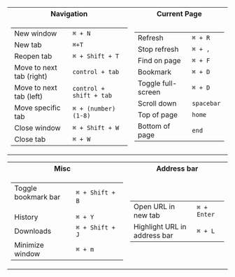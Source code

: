 <table>
<tr><th>Navigation</th><th>Current Page</th></tr>
<tr><td>

|||
|--|--|
|New window| `⌘ + N`|
|New tab| `⌘+T`|
|Reopen tab| `⌘ + Shift + T`|
|Move to next tab (right)|`control + tab`|
|Move to next tab (left)|`control + shift + tab`|
|Move specific tab|`⌘ + (number) (1-8)`|
|Close window| `⌘ + Shift + W` |
|Close tab| `⌘ + W`|

</td><td>

|||
|--|--|
|Refresh|`⌘ + R`|
|Stop refresh|`⌘ + ,`|
|Find on page|`⌘ + F`|
|Bookmark|`⌘ + D`|
|Toggle full-screen|`⌘ + D`|
|Scroll down|`spacebar`|
|Top of page|`home`|
|Bottom of page|`end`|


</td></tr> </table>

<table>
<tr><th>Misc‏‏‎ ‎‏‏‎ ‎‏‏‎ ‎‏‏‎ ‎‏‏‎ ‎‎‎‎</th><th>Address bar</th></tr>
<tr><td>

|||
|--|--|
|Toggle bookmark bar‏‏‎ ‎‏‏‎ ‎‏‏‎ ‎‏‏‎ ‎‏‏‎ ‎‏‏|`⌘ + Shift + B`‏‏‎ ‎‏‏‎ ‎‏‏‎ ‎‏‏‎ ‎‏‏‎ ‎‏‏‎ ‎‏‏‎ ‎‏‏‎ ‎‏‏‎ ‎‏‏‎ ‎‏‏‎ ‎‏‏‎ ‎‏‏‎ ‎‏‏‎ ‎‏‏‎ ‎‏‏‎ ‎‏‏‎ ‎‏‏‎ ‎|
|History|`⌘ + Y`|
|Downloads|`⌘ + Shift + J`|
|Minimize window|`⌘ + m`|

</td><td>

|||
|--|--|
|Open URL in new tab|`⌘ + Enter`|
|Highlight URL in address bar|`⌘ + L`|

</td></tr> </table>
